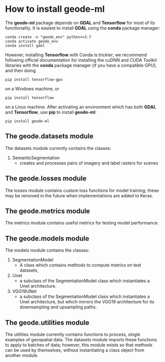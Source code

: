 How to install **geode-ml**
====================

The **geode-ml** package depends on **GDAL** and **Tensorflow** for most of its functionality. It is easiest to install 
**GDAL** using the **conda** package manager:

```
conda create -n "geode_env" python>=3.7
conda activate geode_env
conda install gdal
```

However, installing **Tensorflow** with Conda is trickier; we recommend following official documentation for installing 
the cuDNN and CUDA Toolkit libraries with the **conda** package manager (if you have a compatible GPU), and then doing

```pip install tensorflow-gpu```

on a Windows machine, or

```pip install tensorflow```

on a Linux machine. After activating an environment which has both **GDAL** and **Tensorflow**, use **pip** to install 
**geode-ml**:

```
pip install geode-ml
```

The geode.datasets module
-------------------

The datasets module currently contains the classes:

1. SemanticSegmentation
	* creates and processes pairs of imagery and label rasters for scenes

The geode.losses module
--------------------

The losses module contains custom loss functions for model training; these may be removed in the future when
implementations are added to Keras.

The geode.metrics module
--------------------

The metrics module contains useful metrics for testing model performance.

The geode.models module
--------------------

The models module contains the classes:

1. SegmentationModel
	* A class which contains methods to compute metrics on test datasets,
2. Unet
	* a subclass of the SegmentationModel class which instantiates a Unet architecture.
3. VGG19UNet
	* a subclass of the SegmentationModel class which instantiates a Unet architecture, but which mirrors the VGG19
   	architecture for its downsampling and upsampling paths.

The geode.utilities module
--------------------

The utilities module currently contains functions to process, single examples of geospatial data. The datasets module
imports these functions to apply to batches of data; however, this module exists so that methods can be used by 
themselves, without instantiating a class object from another module.
